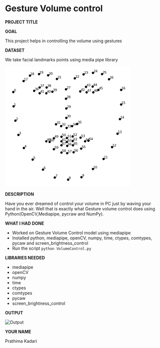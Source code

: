 # Gesture Volume control 

**PROJECT TITLE**

**GOAL**

This project helps in controlling the volume using gestures

**DATASET**

We take facial landmarks points using media pipe library

![Facial Landmarks](Facial_Landmarks.png)

**DESCRIPTION**

Have you ever dreamed of control your volume in PC just by waving your hand in the air. Well that is exactly what Gesture volume control does using Python(OpenCV,Mediapipe, pycraw and NumPy).

**WHAT I HAD DONE**

- Worked on Gesture Volume Control model using mediapipe
- Installed python, mediapipe, openCV, numpy, time, ctypes, comtypes, pycaw and screen_brightness_control
- Run the script `python VolumeControl.py`

**LIBRARIES NEEDED**

- mediapipe
- openCV
- numpy
- time
- ctypes
- comtypes
- pycaw 
- screen_brightness_control

**OUTPUT**

![Output]()

**YOUR NAME**

Prathima Kadari
